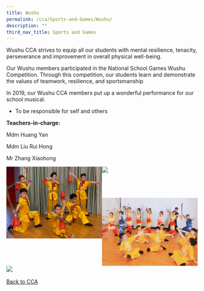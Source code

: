 ```yaml
---
title: Wushu
permalink: /cca/Sports-and-Games/Wushu/
description: ""
third_nav_title: Sports and Games
---
```

Wushu CCA strives to equip all our students with mental resilience, tenacity, perseverance and improvement in overall physical well-being.

  

Our Wushu members participated in the National School Games Wushu Competition. Through this competition, our students learn and demonstrate the values of teamwork, resilience, and sportsmanship

  

In 2019, our Wushu CCA members put up a wonderful performance for our school musical.

*   To be responsible for self and others

  

**Teachers-in-charge:**

Mdm Huang Yan  

Mdm Liu Rui Hong

Mr Zhang Xiaohong


<img src="/images/07e65686-a047-4776-a538-0e12b5e5db03.jpeg" 
     style="width:50%;float:left"><img src="/images/20190704-A7301001.jpeg" 
     style="width:50%;float:left">
		 
<br><br><br><br>



		 
<img src="/images/Pic%203.png" 
     style="width:50%;float:left"><img src="/images/20190704-A7301090.jpeg" 
     style="width:50%">
		 
[Back to CCA](/caps-experience/Social-Moral-Emotional/Co-Curricular-Activities-CCA/)